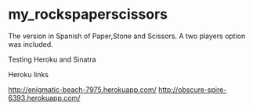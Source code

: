 my_rockspaperscissors
=====================
The version in Spanish of Paper,Stone and Scissors.
A two players option was included.

Testing Heroku and Sinatra

Heroku links

http://enigmatic-beach-7975.herokuapp.com/
http://obscure-spire-6393.herokuapp.com/

